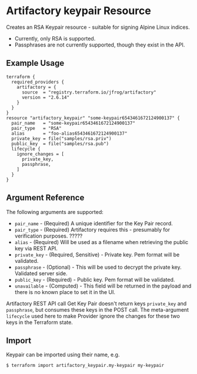 # Artifactory keypair Resource

Creates an RSA Keypair resource - suitable for signing Alpine Linux indices. 
- Currently, only RSA is supported.
- Passphrases are not currently supported, though they exist in the API.


## Example Usage

```hcl
terraform {
  required_providers {
    artifactory = {
      source  = "registry.terraform.io/jfrog/artifactory"
      version = "2.6.14"
    }
  }
}
resource "artifactory_keypair" "some-keypair6543461672124900137" {
  pair_name   = "some-keypair6543461672124900137"
  pair_type   = "RSA"
  alias       = "foo-alias6543461672124900137"
  private_key = file("samples/rsa.priv")
  public_key  = file("samples/rsa.pub")
  lifecycle {
    ignore_changes = [
      private_key,
      passphrase,
    ]
  }
}
```

## Argument Reference

The following arguments are supported:

* `pair_name` - (Required) A unique identifier for the Key Pair record.
* `pair_type` - (Required) Artifactory requires this - presumably for verification purposes. ?????
* `alias` - (Required) Will be used as a filename when retrieving the public key via REST API.
* `private_key` - (Required, Sensitive)  - Private key. Pem format will be validated.
* `passphrase` - (Optional)  - This will be used to decrypt the private key. Validated server side.
* `public_key` - (Required)  - Public key. Pem format will be validated.
* `unavailable` - (Computed) - This field will be returned in the payload and there is no known place to set it in the UI.

Artifactory REST API call Get Key Pair doesn't return keys `private_key` and `passphrase`, but consumes these keys in the POST call.
The meta-argument `lifecycle` used here to make Provider ignore the changes for these two keys in the Terraform state.

## Import

Keypair can be imported using their name, e.g.

```
$ terraform import artifactory_keypair.my-keypair my-keypair
```